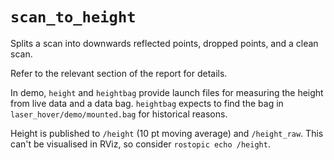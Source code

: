 `scan_to_height`
================

Splits a scan into downwards reflected points, dropped points, and a clean scan.

Refer to the relevant section of the report for details.

In demo, `height` and `heightbag` provide launch files for measuring the height from live data and a data bag. `heightbag` expects to find the bag in `laser_hover/demo/mounted.bag` for historical reasons. 

Height is published to `/height` (10 pt moving average) and `/height_raw`. This can't be visualised in RViz, so consider `rostopic echo /height`.
